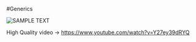 #Generics


![SAMPLE TEXT](http://i.imgur.com/11lMFPx.png)

High Quality video -> https://www.youtube.com/watch?v=Y27ey39dRYQ
